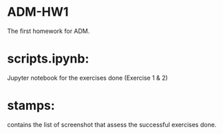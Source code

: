 # ADM-HW1

The first homework for ADM.

# scripts.ipynb:

Jupyter notebook for the exercises done (Exercise 1 & 2)

# stamps:

contains the list of screenshot that assess the successful exercises done.
